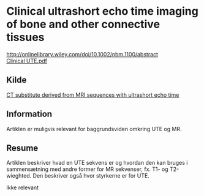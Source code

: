 <h1>
	  Clinical ultrashort echo time imaging of bone and other connective tissues
</h1>
<a href="http://onlinelibrary.wiley.com/doi/10.1002/nbm.1100/abstract">
	  http://onlinelibrary.wiley.com/doi/10.1002/nbm.1100/abstract
</a><br />
<a href="Clinical UTE.pdf">
	Clinical UTE.pdf
</a>
<h2>
	Kilde
</h2>
<a href="../CT substitute derived from MRI sequences with ultrashort echo time/">
	CT substitute derived from MRI sequences with ultrashort echo time
</a>
<h2>
	Information
</h2>
<p>
	Artiklen er muligvis relevant for baggrundsviden omkring UTE og MR.
</p>
<h2>
	Resume
</h2>
<p>
	Artiklen beskriver hvad en UTE sekvens er og hvordan den kan bruges i sammensætning med andre former for MR sekvenser, fx. T1- og T2-wieghted. Den beskriver også hvor styrkerne er for UTE.
</p>
<p>
	Ikke relevant
</p>

